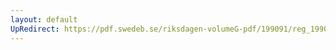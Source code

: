 ```yaml
---
layout: default
UpRedirect: https://pdf.swedeb.se/riksdagen-volumeG-pdf/199091/reg_199091/reg_199091_1011.pdf
---
```

